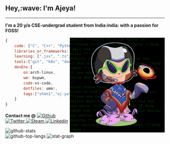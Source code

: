 <h2 align="left">Hey,:wave: I'm Ajeya!</h2>
<hr>
<p ><b>I'm a 20 y/o CSE-undergrad student from India:india: with a passion for FOSS!</b></p>
<img align="right" src="./octocat.gif" alt="octocat"></img>

```js
{
    code: ["C", "C++", "Python", "JavaScript", "React", "tex"],
    libraries_or_frameworks: ["LaTex", "NodeJs", "React", "Redux", "Jupyter"],
    learning: [".jsx", ".ts", "ReactNative", "D3JS", "k8s"],
    tools:["git", "k8s", "docker", "npm"],
    devEnv:{
        os:arch-linux,
        wm: bspwm,
        code:vs-code,
        dotfiles: umm!,
        tags:["sh4n1","aj-ya"],
    }
}
```

<p style="padding-top:5px"><b>Contact me @ </b> <a style="display:inline" href="https://www.github.com/aj-ya">
  <img height="15px"
    alt="Github"
    src="https://img.shields.io/badge/Github-FFFFFF?logo=Github&logoColor=black&style=plastic"
  />
</a> <a href="https://twitter.com/bhat_ajeya">
  <img height="15px"
    alt="Twitter"
    src="https://img.shields.io/badge/Twitter-1DA1F2?logo=Twitter&logoColor=white&style=plastic"
  />
</a> <a href="https://steamcommunity.com/id/sh4n1/">
  <img height="15px"
    alt="Steam"
    src="https://img.shields.io/badge/Steam-000?logo=Steam&logoColor=white&style=plastic"
  />
</a> <a href="https://www.linkedin.com/in/aj-ya/">
  <img height="15px"
    alt="Linkedin"
    src="https://img.shields.io/badge/linkedin-0077B5?logo=linkedin&logoColor=white&style=plastic"
  />
</a>
</p>
<!--![](https://img.shields.io/badge/matrix-000000?style=for-the-badge&logo=Matrix&logoColor=white)-->
<img src="https://github-readme-stats.vercel.app/api?username=aj-ya&show_icons=true&theme=radical&hide=stars&count_private=true" alt="github-stats" class="stat-card"></img> <img src="https://github-readme-stats.vercel.app/api/top-langs/?username=aj-ya&layout=compact&exclude_repo=miniProj&theme=radical" alt="github-top-langs" class="stat-card"></img>
<img src="https://github-profile-summary-cards.vercel.app/api/cards/profile-details?username=aj-ya&theme=dracula" alt="stat-graph" class="stat-card"></img>

<!-- ![repos per lang](https://github-profile-summary-cards.vercel.app/api/cards/repos-per-language?username=aj-ya&theme=dracula) ![lang per commit](https://github-profile-summary-cards.vercel.app/api/cards/most-commit-language?username=aj-ya&theme=dracula) -->